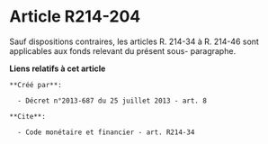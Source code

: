# Article R214-204

Sauf dispositions contraires, les articles R. 214-34 à R. 214-46 sont applicables aux fonds relevant du présent sous-
paragraphe.

**Liens relatifs à cet article**

	**Créé par**:

	  - Décret n°2013-687 du 25 juillet 2013 - art. 8

	**Cite**:

	  - Code monétaire et financier - art. R214-34

